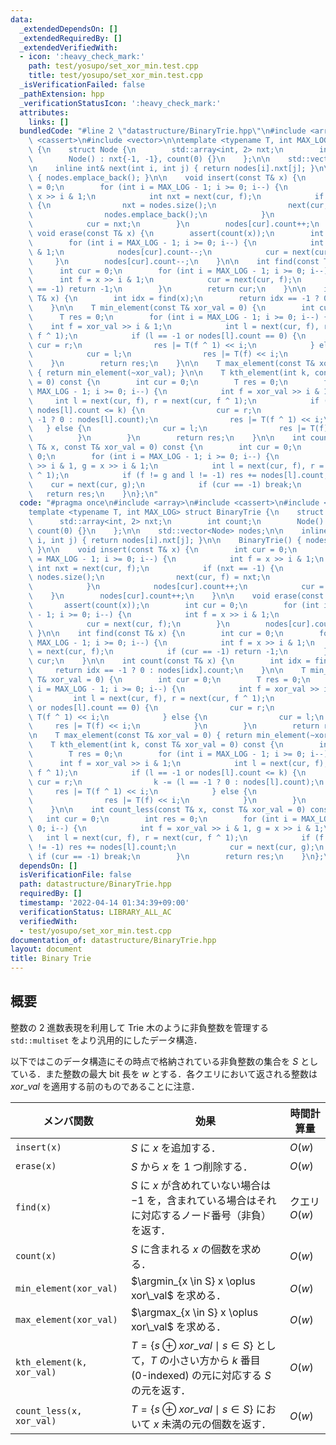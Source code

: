```yaml
---
data:
  _extendedDependsOn: []
  _extendedRequiredBy: []
  _extendedVerifiedWith:
  - icon: ':heavy_check_mark:'
    path: test/yosupo/set_xor_min.test.cpp
    title: test/yosupo/set_xor_min.test.cpp
  _isVerificationFailed: false
  _pathExtension: hpp
  _verificationStatusIcon: ':heavy_check_mark:'
  attributes:
    links: []
  bundledCode: "#line 2 \"datastructure/BinaryTrie.hpp\"\n#include <array>\n#include\
    \ <cassert>\n#include <vector>\n\ntemplate <typename T, int MAX_LOG> struct BinaryTrie\
    \ {\n    struct Node {\n        std::array<int, 2> nxt;\n        int count;\n\
    \        Node() : nxt{-1, -1}, count(0) {}\n    };\n\n    std::vector<Node> nodes;\n\
    \n    inline int& next(int i, int j) { return nodes[i].nxt[j]; }\n\n    BinaryTrie()\
    \ { nodes.emplace_back(); }\n\n    void insert(const T& x) {\n        int cur\
    \ = 0;\n        for (int i = MAX_LOG - 1; i >= 0; i--) {\n            int f =\
    \ x >> i & 1;\n            int nxt = next(cur, f);\n            if (nxt == -1)\
    \ {\n                nxt = nodes.size();\n                next(cur, f) = nxt;\n\
    \                nodes.emplace_back();\n            }\n            nodes[cur].count++;\n\
    \            cur = nxt;\n        }\n        nodes[cur].count++;\n    }\n\n   \
    \ void erase(const T& x) {\n        assert(count(x));\n        int cur = 0;\n\
    \        for (int i = MAX_LOG - 1; i >= 0; i--) {\n            int f = x >> i\
    \ & 1;\n            nodes[cur].count--;\n            cur = next(cur, f);\n   \
    \     }\n        nodes[cur].count--;\n    }\n\n    int find(const T& x) {\n  \
    \      int cur = 0;\n        for (int i = MAX_LOG - 1; i >= 0; i--) {\n      \
    \      int f = x >> i & 1;\n            cur = next(cur, f);\n            if (cur\
    \ == -1) return -1;\n        }\n        return cur;\n    }\n\n    int count(const\
    \ T& x) {\n        int idx = find(x);\n        return idx == -1 ? 0 : nodes[idx].count;\n\
    \    }\n\n    T min_element(const T& xor_val = 0) {\n        int cur = 0;\n  \
    \      T res = 0;\n        for (int i = MAX_LOG - 1; i >= 0; i--) {\n        \
    \    int f = xor_val >> i & 1;\n            int l = next(cur, f), r = next(cur,\
    \ f ^ 1);\n            if (l == -1 or nodes[l].count == 0) {\n               \
    \ cur = r;\n                res |= T(f ^ 1) << i;\n            } else {\n    \
    \            cur = l;\n                res |= T(f) << i;\n            }\n    \
    \    }\n        return res;\n    }\n\n    T max_element(const T& xor_val = 0)\
    \ { return min_element(~xor_val); }\n\n    T kth_element(int k, const T& xor_val\
    \ = 0) const {\n        int cur = 0;\n        T res = 0;\n        for (int i =\
    \ MAX_LOG - 1; i >= 0; i--) {\n            int f = xor_val >> i & 1;\n       \
    \     int l = next(cur, f), r = next(cur, f ^ 1);\n            if (l == -1 or\
    \ nodes[l].count <= k) {\n                cur = r;\n                k -= (l ==\
    \ -1 ? 0 : nodes[l].count);\n                res |= T(f ^ 1) << i;\n         \
    \   } else {\n                cur = l;\n                res |= T(f) << i;\n  \
    \          }\n        }\n        return res;\n    }\n\n    int count_less(const\
    \ T& x, const T& xor_val = 0) const {\n        int cur = 0;\n        int res =\
    \ 0;\n        for (int i = MAX_LOG - 1; i >= 0; i--) {\n            int f = xor_val\
    \ >> i & 1, g = x >> i & 1;\n            int l = next(cur, f), r = next(cur, f\
    \ ^ 1);\n            if (f != g and l != -1) res += nodes[l].count;\n        \
    \    cur = next(cur, g);\n            if (cur == -1) break;\n        }\n     \
    \   return res;\n    }\n};\n"
  code: "#pragma once\n#include <array>\n#include <cassert>\n#include <vector>\n\n\
    template <typename T, int MAX_LOG> struct BinaryTrie {\n    struct Node {\n  \
    \      std::array<int, 2> nxt;\n        int count;\n        Node() : nxt{-1, -1},\
    \ count(0) {}\n    };\n\n    std::vector<Node> nodes;\n\n    inline int& next(int\
    \ i, int j) { return nodes[i].nxt[j]; }\n\n    BinaryTrie() { nodes.emplace_back();\
    \ }\n\n    void insert(const T& x) {\n        int cur = 0;\n        for (int i\
    \ = MAX_LOG - 1; i >= 0; i--) {\n            int f = x >> i & 1;\n           \
    \ int nxt = next(cur, f);\n            if (nxt == -1) {\n                nxt =\
    \ nodes.size();\n                next(cur, f) = nxt;\n                nodes.emplace_back();\n\
    \            }\n            nodes[cur].count++;\n            cur = nxt;\n    \
    \    }\n        nodes[cur].count++;\n    }\n\n    void erase(const T& x) {\n \
    \       assert(count(x));\n        int cur = 0;\n        for (int i = MAX_LOG\
    \ - 1; i >= 0; i--) {\n            int f = x >> i & 1;\n            nodes[cur].count--;\n\
    \            cur = next(cur, f);\n        }\n        nodes[cur].count--;\n   \
    \ }\n\n    int find(const T& x) {\n        int cur = 0;\n        for (int i =\
    \ MAX_LOG - 1; i >= 0; i--) {\n            int f = x >> i & 1;\n            cur\
    \ = next(cur, f);\n            if (cur == -1) return -1;\n        }\n        return\
    \ cur;\n    }\n\n    int count(const T& x) {\n        int idx = find(x);\n   \
    \     return idx == -1 ? 0 : nodes[idx].count;\n    }\n\n    T min_element(const\
    \ T& xor_val = 0) {\n        int cur = 0;\n        T res = 0;\n        for (int\
    \ i = MAX_LOG - 1; i >= 0; i--) {\n            int f = xor_val >> i & 1;\n   \
    \         int l = next(cur, f), r = next(cur, f ^ 1);\n            if (l == -1\
    \ or nodes[l].count == 0) {\n                cur = r;\n                res |=\
    \ T(f ^ 1) << i;\n            } else {\n                cur = l;\n           \
    \     res |= T(f) << i;\n            }\n        }\n        return res;\n    }\n\
    \n    T max_element(const T& xor_val = 0) { return min_element(~xor_val); }\n\n\
    \    T kth_element(int k, const T& xor_val = 0) const {\n        int cur = 0;\n\
    \        T res = 0;\n        for (int i = MAX_LOG - 1; i >= 0; i--) {\n      \
    \      int f = xor_val >> i & 1;\n            int l = next(cur, f), r = next(cur,\
    \ f ^ 1);\n            if (l == -1 or nodes[l].count <= k) {\n               \
    \ cur = r;\n                k -= (l == -1 ? 0 : nodes[l].count);\n           \
    \     res |= T(f ^ 1) << i;\n            } else {\n                cur = l;\n\
    \                res |= T(f) << i;\n            }\n        }\n        return res;\n\
    \    }\n\n    int count_less(const T& x, const T& xor_val = 0) const {\n     \
    \   int cur = 0;\n        int res = 0;\n        for (int i = MAX_LOG - 1; i >=\
    \ 0; i--) {\n            int f = xor_val >> i & 1, g = x >> i & 1;\n         \
    \   int l = next(cur, f), r = next(cur, f ^ 1);\n            if (f != g and l\
    \ != -1) res += nodes[l].count;\n            cur = next(cur, g);\n           \
    \ if (cur == -1) break;\n        }\n        return res;\n    }\n};\n"
  dependsOn: []
  isVerificationFile: false
  path: datastructure/BinaryTrie.hpp
  requiredBy: []
  timestamp: '2022-04-14 01:34:39+09:00'
  verificationStatus: LIBRARY_ALL_AC
  verifiedWith:
  - test/yosupo/set_xor_min.test.cpp
documentation_of: datastructure/BinaryTrie.hpp
layout: document
title: Binary Trie
---
```


## 概要
整数の $2$ 進数表現を利用して Trie 木のように非負整数を管理する `std::multiset` をより汎用的にしたデータ構造．

以下ではこのデータ構造にその時点で格納されている非負整数の集合を $S$ としている．また整数の最大 bit 長を $w$ とする．各クエリにおいて返される整数は $xor\_val$ を適用する前のものであることに注意．

| メンバ関数                | 効果                                                                                                                     | 時間計算量    |
| ------------------------- | ------------------------------------------------------------------------------------------------------------------------ | ------------- |
| `insert(x)`               | $S$ に $x$ を追加する．                                                                                                  | $O(w)$        |
| `erase(x)`                | $S$ から $x$ を $1$ つ削除する．                                                                                         | $O(w)$        |
| `find(x)`                 | $S$ に $x$ が含めれていない場合は $-1$ を，含まれている場合はそれに対応するノード番号（非負）を返す．                    | クエリ $O(w)$ |
| `count(x)`                | $S$ に含まれる $x$ の個数を求める．                                                                                      | $O(w)$        |
| `min_element(xor_val)`    | $\argmin_{x \in S} x \oplus xor\_val$ を求める．                                                                         | $O(w)$        |
| `max_element(xor_val)`    | $\argmax_{x \in S} x \oplus xor\_val$ を求める．                                                                         | $O(w)$        |
| `kth_element(k, xor_val)` | $T = \{s \oplus xor\_val \mid s \in S\}$ として，$T$ の小さい方から $k$ 番目 (0-indexed) の元に対応する $S$ の元を返す． | $O(w)$        |
| `count_less(x, xor_val)`  | $T = \{s \oplus xor\_val \mid s \in S\}$ において $x$ 未満の元の個数を返す．                                             | $O(w)$        |
